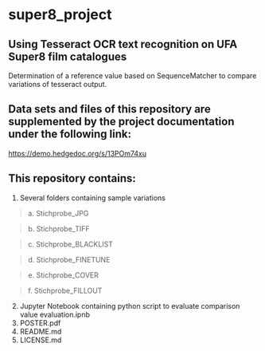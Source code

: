 # super8_project
## Using Tesseract OCR text recognition on UFA Super8 film catalogues 
Determination of a reference value based on SequenceMatcher to compare variations of tesseract output.

## Data sets and files of this repository are supplemented by the project documentation under the following link: 
https://demo.hedgedoc.org/s/13POm74xu

## This repository contains:
1. Several folders containing sample variations

> a. Stichprobe_JPG
  
> b. Stichprobe_TIFF
  
> c. Stichprobe_BLACKLIST
  
> d. Stichprobe_FINETUNE
  
> e. Stichprobe_COVER

> f. Stichprobe_FILLOUT

2. Jupyter Notebook containing python script to evaluate comparison value
  evaluation.ipnb
3. POSTER.pdf
4. README.md
5. LICENSE.md
